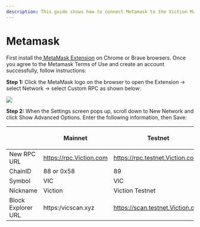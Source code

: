 ```yaml
---
description: This guide shows how to connect Metamask to the Viction Mainnet.
---
```


# Metamask

First install the[ MetaMask Extension](https://metamask.io/) on Chrome or Brave browsers. Once you agree to the Metamask Terms of Use and create an account successfully, follow instructions:

**Step 1:** Click the MetaMask logo on the browser to open the Extension -> select Network -> select Custom RPC as shown below:



![](https://lh4.googleusercontent.com/kOi0vanOKwQxRi\_08zptnbXkrgb5I9RiniQZITS\_yq\_jzyInfPFUi8eQncrGfwansA0JoegI\_BbXvKqJzW6ye-59nIPQLYoeA\_thq84iaMHQcTfyztJ83mCiCpWH6ns7bL1b97N5LcYqwP2ZsBvh3pI)

**Step 2:** When the Settings screen pops up, scroll down to New Network and click Show Advanced Options. Enter the following information, then Save:

| <p><br></p>        | Mainnet                   | Testnet                            |
| ------------------ | ------------------------- | ---------------------------------- |
| New RPC URL        | https://rpc.Viction.com | https://rpc.testnet.Viction.com  |
| ChainID            | 88 or 0x58                | 89                                 |
| Symbol             | VIC                      | VIC                               |
| Nickname           | Viction                 | Viction Testnet                  |
| Block Explorer URL | https:/vicscan.xyz       | https://scan.testnet.Viction.com |

